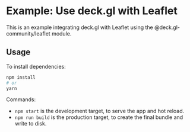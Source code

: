 # Example: Use deck.gl with Leaflet

This is an example integrating deck.gl with Leaflet using the @deck.gl-community/leaflet module.

## Usage

To install dependencies:

```bash
npm install
# or
yarn
```

Commands:

- `npm start` is the development target, to serve the app and hot reload.
- `npm run build` is the production target, to create the final bundle and write to disk.
